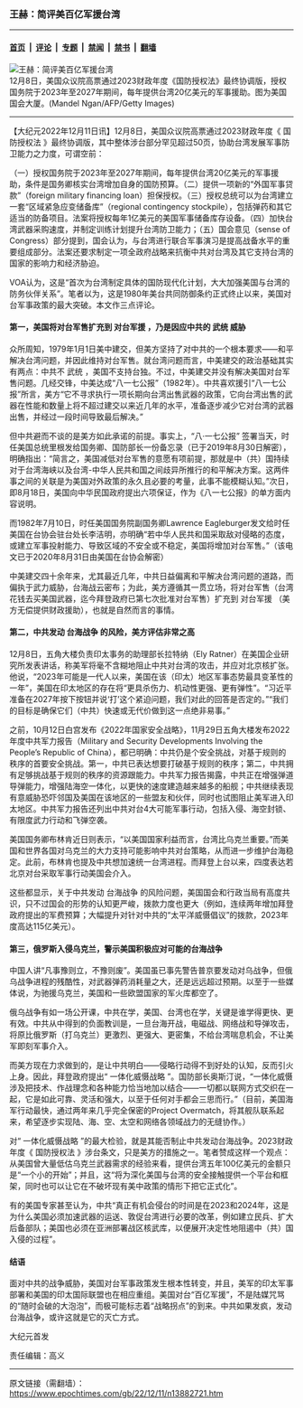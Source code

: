 ### 王赫：简评美百亿军援台湾

---

#### [首页](../../../..?n13882721) &nbsp;|&nbsp; [评论](../../../../../epoch-comment?n13882721) &nbsp;|&nbsp; [专题](../../../../../epoch-special?n13882721) &nbsp;|&nbsp; [禁闻](../../../../../epoch-news?n13882721) &nbsp;|&nbsp; [禁书](../../../../../books?n13882721) &nbsp;|&nbsp; [翻墙](https://github.com/gfw-breaker/nogfw/blob/master/README.md?n13882721)


<div><img alt="王赫：简评美百亿军援台湾" class="attachment-djy_600_400 size-djy_600_400 wp-post-image" src="https://i.epochtimes.com/assets/uploads/2018/06/GettyImages-908848584-600x400.jpg"/>
<div class="caption">
 12月8日，美国众议院高票通过2023财政年度《国防授权法》最终协调版，授权国务院于2023年至2027年期间，每年提供台湾20亿美元的军事援助。图为美国国会大厦。(Mandel Ngan/AFP/Getty Images)
</div></div><hr/><div class="post_content" id="artbody" itemprop="articleBody">
 <!-- article content begin -->
 <p>
  【大纪元2022年12月11日讯】12月8日，美国众议院高票通过2023财政年度《
  <ok href="https://www.epochtimes.com/gb/tag/%E5%9B%BD%E9%98%B2%E6%8E%88%E6%9D%83%E6%B3%95.html">
   国防授权法
  </ok>
  》最终协调版，其中整体涉台部分罕见超过50页，协助台湾发展军事防卫能力之力度，可谓空前：
 </p>
 <p>
  （一）授权国务院于2023年至2027年期间，每年提供台湾20亿美元的军事援助，条件是国务卿核实台湾增加自身的国防预算。（二）提供一项新的“外国军事贷款”（foreign military financing loan）担保授权。（三）授权总统可以为台湾建立一套“区域紧急应变储备库”（regional contingency stockpile），包括弹药和其它适当的防备项目。法案将授权每年1亿美元的美国军事储备库存设备。（四）加快台湾武器采购速度，并制定训练计划提升台湾防卫能力；（五）国会意见（sense of Congress）部分提到，国会认为，与台湾进行联合军事演习是提高战备水平的重要组成部分。法案还要求制定一项全政府战略来抗衡中共对台湾及其它支持台湾的国家的影响力和经济胁迫。
 </p>
 <p>
  VOA认为，这是“首次为台湾制定具体的国防现代化计划，大大加强美国与台湾的防务伙伴关系”。笔者以为，这是1980年美台共同防御条约正式终止以来，美国对台军事政策的最大突破。本文作三点评论。
 </p>
 <h4>
  第一，美国将对台军售扩充到
  <ok href="https://www.epochtimes.com/gb/tag/%E5%AF%B9%E5%8F%B0%E5%86%9B%E6%8F%B4.html">
   对台军援
  </ok>
  ，乃是因应中共的
  <ok href="https://www.epochtimes.com/gb/tag/%E6%AD%A6%E7%BB%9F.html">
   武统
  </ok>
  威胁
 </h4>
 <p>
  众所周知，1979年1月1日美中建交，但美方坚持了对中共的一个根本要求——和平解决台湾问题，并因此维持对台军售。就台湾问题而言，中美建交的政治基础其实有两点：中共不
  <ok href="https://www.epochtimes.com/gb/tag/%E6%AD%A6%E7%BB%9F.html">
   武统
  </ok>
  ，美国不支持台独。不过，中美建交并没有解决美国对台军售问题。几经交锋，中美达成“八一七公报”（1982年）。中共喜欢援引“八一七公报”所言，美方“它不寻求执行一项长期向台湾出售武器的政策，它向台湾出售的武器在性能和数量上将不超过建交以来近几年的水平，准备逐步减少它对台湾的武器出售，并经过一段时间导致最后解决。”
 </p>
 <p>
  但中共避而不谈的是美方如此承诺的前提。事实上，“八·一七公报” 签署当天，时任美国总统里根发给国务卿、国防部长一份备忘录（已于2019年8月30日解密），明确指出：“简言之，美国减低对台军售的意愿有项前提，那就是中（共）国持续对于台湾海峡以及台湾-中华人民共和国之间歧异所推行的和平解决方案。这两件事之间的关联是为美国对外政策的永久且必要的考量，此事不能模糊认知。”次日，即8月18日，美国向中华民国政府提出六项保证，作为《八一七公报》的单方面内容说明。
 </p>
 <p>
  而1982年7月10日，时任美国国务院副国务卿Lawrence Eagleburger发文给时任美国在台协会驻台处长李洁明，亦明确“若中华人民共和国采取敌对侵略的态度，或建立军事投射能力、导致区域的不安全或不稳定，美国将增加对台军售。”（该电文已于2020年8月31日由美国在台协会解密）
 </p>
 <p>
  中美建交四十余年来，尤其最近几年，中共日益偏离和平解决台湾问题的道路，而偏执于武力威胁，台海战云密布；为此，美方遵循其一贯立场，将对台军售（台湾花钱去买美国武器，迄今拜登政府已第七次批准对台军售）扩充到
  <ok href="https://www.epochtimes.com/gb/tag/%E5%AF%B9%E5%8F%B0%E5%86%9B%E6%8F%B4.html">
   对台军援
  </ok>
  （美方无偿提供财政援助），也就是自然而言的事情。
 </p>
 <h4>
  第二，中共发动
  <ok href="https://www.epochtimes.com/gb/tag/%E5%8F%B0%E6%B5%B7%E6%88%98%E4%BA%89.html">
   台海战争
  </ok>
  的风险，美方评估非常之高
 </h4>
 <p>
  12月8日，五角大楼负责印太事务的助理部长拉特纳（Ely Ratner）在美国企业研究所发表讲话，称美军将毫不含糊地阻止中共对台湾的攻击，并应对北京核扩张。他说，“2023年可能是一代人以来，美国在该（印太）地区军事态势最具变革性的一年”，美国在印太地区的存在将“更具杀伤力、机动性更强、更有弹性”。“习近平准备在2027年按下按钮并说‘打’这个紧迫问题，我们对此的回答是否定的。”“我们的目标是确保它们（中共）快速或无代价做到这一点绝非易事。”
 </p>
 <p>
  之前，10月12日白宫发布《2022年国家安全战略》，11月29日五角大楼发布2022年度中共军力报告（Military and Security Developments Involving the People’s Republic of China），都已明确：中共仍是个安全挑战，对基于规则的秩序的首要安全挑战。第一，中共已表达想要打破基于规则的秩序；第二，中共拥有足够挑战基于规则的秩序的资源跟能力。中共军力报告揭露，中共正在增强弹道导弹能力，增强陆海空一体化，以更快的速度建造越来越多的船舰；中共继续表现有意威胁恐吓邻国及美国在该地区的一些盟友和伙伴，同时也试图阻止美军进入印太地区。中共军力报告还列出中共对台4大可能军事行动，包括入侵、海空封锁、有限度武力行动和飞弹空袭。
 </p>
 <p>
  美国国务卿布林肯近日则表示，“以美国国家利益而言，台湾比乌克兰重要。”而美国和世界各国对乌克兰的大力支持可能影响中共对台策略，从而进一步维护台海稳定。此前，布林肯也提及中共想加速统一台湾进程。而拜登上台以来，四度表达若北京对台采取军事行动美国会介入。
 </p>
 <p>
  这些都显示，关于中共发动
  <ok href="https://www.epochtimes.com/gb/tag/%E5%8F%B0%E6%B5%B7%E6%88%98%E4%BA%89.html">
   台海战争
  </ok>
  的风险问题，美国国会和行政当局有高度共识，只不过国会的形势的认知更严峻，拨款力度也更大（例如，连续两年增加拜登政府提出的军费预算；大幅提升对针对中共的“太平洋威慑倡议”的拨款，2023年度高达115亿美元）。
 </p>
 <h4>
  第三，俄罗斯入侵乌克兰，警示美国积极应对可能的台海战争
 </h4>
 <p>
  中国人讲“凡事豫则立，不豫则废”。美国虽已事先警告普京要发动对乌战争，但俄乌战争进程的残酷性，对武器弹药消耗量之大，还是远远超过预期。以至于一些媒体说，为驰援乌克兰，美国和一些欧盟国家的军火库都空了。
 </p>
 <p>
  俄乌战争有如一场公开课，中共在学，美国、台湾也在学，关键是谁学得更快、更有效。中共从中得到的负面教训是，一旦台海开战，电磁战、网络战和导弹攻击，将原比俄罗斯（打乌克兰）更激烈、更强大、更密集，不给台湾喘息机会，不让美军即刻军事介入。
 </p>
 <p>
  而美方现在力求做到的，是让中共明白——侵略行动得不到好处的认知，反而引火上身。因此，拜登政府提出“
  <ok href="https://www.epochtimes.com/gb/tag/%E4%B8%80%E4%BD%93%E5%8C%96%E5%A8%81%E6%85%91%E6%88%98%E7%95%A5.html">
   一体化威慑战略
  </ok>
  ”。国防部长奥斯汀说，“一体化威慑涉及把技术、作战理念和各种能力恰当地加以结合——一切都以联网方式交织在一起，它是如此可靠、灵活和强大，以至于任何对手都会三思而行。”（目前，美国海军行动最快，通过两年来几乎完全保密的Project Overmatch，将其舰队联系起来，希望逐步实现陆、海、空、太空和网络各领域战力的无缝协作。）
 </p>
 <p>
  对“
  <ok href="https://www.epochtimes.com/gb/tag/%E4%B8%80%E4%BD%93%E5%8C%96%E5%A8%81%E6%85%91%E6%88%98%E7%95%A5.html">
   一体化威慑战略
  </ok>
  ”的最大检验，就是其能否制止中共发动台海战争。2023财政年度《
  <ok href="https://www.epochtimes.com/gb/tag/%E5%9B%BD%E9%98%B2%E6%8E%88%E6%9D%83%E6%B3%95.html">
   国防授权法
  </ok>
  》涉台条文，只是美方的措施之一。笔者赞成这样一个观点：从美国曾大量低估乌克兰武器需求的经验来看，提供台湾五年100亿美元的金额只是“一个小的开始”；并且，这“将为深化美国与台湾的安全接触提供一个平台和框架，同时也可以让它在不破坏现有美中政策的情形下把它正式化”。
 </p>
 <p>
  有的美国专家甚至认为，中共“真正有机会侵台的时间是在2023和2024年，这是为什么美国必须加速武器的运送、敦促台湾进行必要的改革，例如建立民兵、扩大后备部队；美国也必须在亚洲部署战区核武库，以便展开决定性地阻遏中（共）国入侵的过程”。
 </p>
 <h4>
  结语
 </h4>
 <p>
  面对中共的战争威胁，美国对台军事政策发生根本性转变，并且，美军的印太军事部署和美国的印太国际联盟也在相应重组。美国对台“百亿军援”，不是陆媒咒骂的“随时会破的大泡泡”，而极可能标志着“战略拐点”的到来。中共如果发疯，发动台海战争，或许这就是它的灭亡方式。
 </p>
 <p>
  大纪元首发
 </p>
 <p>
  责任编辑：高义
 </p>
 <!-- article content end -->
 <div id="below_article_ad">
 </div>
</div>


---

原文链接（需翻墙）：https://www.epochtimes.com/gb/22/12/11/n13882721.htm